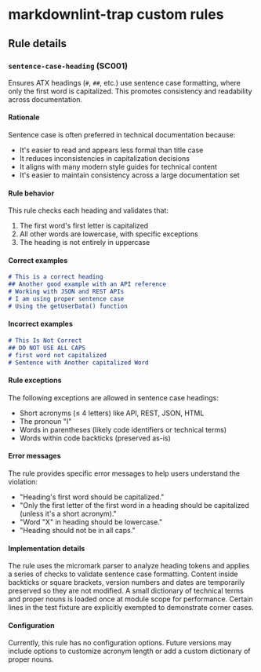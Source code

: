 <!-- markdownlint-disable-next-line sentence-case-heading -->
# markdownlint-trap custom rules

## Rule details

### `sentence-case-heading` (SC001)

Ensures ATX headings (`#`, `##`, etc.) use sentence case formatting, where only the first word is capitalized. This promotes consistency and readability across documentation.

#### Rationale

Sentence case is often preferred in technical documentation because:

* It's easier to read and appears less formal than title case
* It reduces inconsistencies in capitalization decisions
* It aligns with many modern style guides for technical content
* It's easier to maintain consistency across a large documentation set

#### Rule behavior

This rule checks each heading and validates that:

1. The first word's first letter is capitalized
2. All other words are lowercase, with specific exceptions
3. The heading is not entirely in uppercase

#### Correct examples

```markdown
# This is a correct heading
## Another good example with an API reference
# Working with JSON and REST APIs
# I am using proper sentence case
# Using the getUserData() function
```

#### Incorrect examples

```markdown
# This Is Not Correct
## DO NOT USE ALL CAPS
# first word not capitalized
# Sentence with Another capitalized Word
```

#### Rule exceptions

The following exceptions are allowed in sentence case headings:

* Short acronyms (≤ 4 letters) like API, REST, JSON, HTML
* The pronoun "I"
* Words in parentheses (likely code identifiers or technical terms)
* Words within code backticks (preserved as-is)

#### Error messages

The rule provides specific error messages to help users understand the violation:

* "Heading's first word should be capitalized."
* "Only the first letter of the first word in a heading should be capitalized (unless it's a short acronym)."
* "Word "X" in heading should be lowercase."
* "Heading should not be in all caps."

#### Implementation details

The rule uses the micromark parser to analyze heading tokens and applies a series of checks to validate sentence case formatting. Content inside backticks or square brackets, version numbers and dates are temporarily preserved so they are not modified. A small dictionary of technical terms and proper nouns is loaded once at module scope for performance. Certain lines in the test fixture are explicitly exempted to demonstrate corner cases.

#### Configuration

Currently, this rule has no configuration options. Future versions may include options to customize acronym length or add a custom dictionary of proper nouns.
